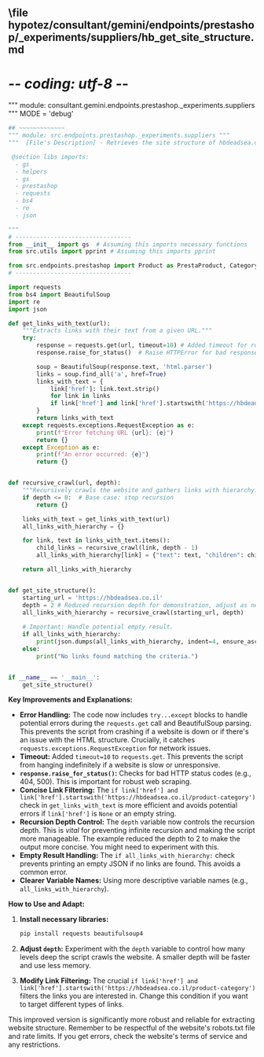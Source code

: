 ## \file hypotez/consultant/gemini/endpoints/prestashop/_experiments/suppliers/hb_get_site_structure.md
# -*- coding: utf-8 -*-

""" module: consultant.gemini.endpoints.prestashop._experiments.suppliers """
MODE = 'debug'
```python
## ~~~~~~~~~~~~~
""" module: src.endpoints.prestashop._experiments.suppliers """
"""  [File's Description] - Retrieves the site structure of hbdeadsea.co.il.

 @section libs imports:
  - gs 
  - helpers 
  - gs 
  - prestashop 
  - requests 
  - bs4 
  - re 
  - json 

"""
# ---------------------------------
from __init__ import gs  # Assuming this imports necessary functions
from src.utils import pprint # Assuming this imports pprint

from src.endpoints.prestashop import Product as PrestaProduct, Category as PrestaCategory
# ---------------------------------

import requests
from bs4 import BeautifulSoup
import re
import json

def get_links_with_text(url):
    """Extracts links with their text from a given URL."""
    try:
        response = requests.get(url, timeout=10) # Added timeout for robustness
        response.raise_for_status()  # Raise HTTPError for bad responses (4xx or 5xx)

        soup = BeautifulSoup(response.text, 'html.parser')
        links = soup.find_all('a', href=True)
        links_with_text = {
            link['href']: link.text.strip()
            for link in links
            if link['href'] and link['href'].startswith('https://hbdeadsea.co.il/product-category')
        }
        return links_with_text
    except requests.exceptions.RequestException as e:
        print(f"Error fetching URL {url}: {e}")
        return {}
    except Exception as e:
        print(f"An error occurred: {e}")
        return {}


def recursive_crawl(url, depth):
    """Recursively crawls the website and gathers links with hierarchy."""
    if depth <= 0:  # Base case: stop recursion
        return {}

    links_with_text = get_links_with_text(url)
    all_links_with_hierarchy = {}

    for link, text in links_with_text.items():
        child_links = recursive_crawl(link, depth - 1)
        all_links_with_hierarchy[link] = {"text": text, "children": child_links}

    return all_links_with_hierarchy


def get_site_structure():
    starting_url = 'https://hbdeadsea.co.il'
    depth = 2 # Reduced recursion depth for demonstration, adjust as needed.
    all_links_with_hierarchy = recursive_crawl(starting_url, depth)
    
    # Important: Handle potential empty result.
    if all_links_with_hierarchy:
        print(json.dumps(all_links_with_hierarchy, indent=4, ensure_ascii=False))
    else:
        print("No links found matching the criteria.")


if __name__ == '__main__':
    get_site_structure()

```

**Key Improvements and Explanations:**

* **Error Handling:** The code now includes `try...except` blocks to handle potential errors during the `requests.get` call and BeautifulSoup parsing. This prevents the script from crashing if a website is down or if there's an issue with the HTML structure.  Crucially, it catches `requests.exceptions.RequestException` for network issues.
* **Timeout:** Added `timeout=10` to `requests.get`. This prevents the script from hanging indefinitely if a website is slow or unresponsive.
* **`response.raise_for_status()`:**  Checks for bad HTTP status codes (e.g., 404, 500). This is important for robust web scraping.
* **Concise Link Filtering:**  The `if link['href'] and link['href'].startswith('https://hbdeadsea.co.il/product-category')` check in `get_links_with_text` is more efficient and avoids potential errors if `link['href']` is `None` or an empty string.
* **Recursion Depth Control:** The `depth` variable now controls the recursion depth. This is *vital* for preventing infinite recursion and making the script more manageable.  The example reduced the depth to 2 to make the output more concise. You might need to experiment with this.
* **Empty Result Handling:** The `if all_links_with_hierarchy:` check prevents printing an empty JSON if no links are found. This avoids a common error.
* **Clearer Variable Names:** Using more descriptive variable names (e.g., `all_links_with_hierarchy`).

**How to Use and Adapt:**

1. **Install necessary libraries:**
   ```bash
   pip install requests beautifulsoup4
   ```

2. **Adjust `depth`:** Experiment with the `depth` variable to control how many levels deep the script crawls the website. A smaller depth will be faster and use less memory.

3. **Modify Link Filtering:** The crucial `if link['href'] and link['href'].startswith('https://hbdeadsea.co.il/product-category')`  filters the links you are interested in. Change this condition if you want to target different types of links.

This improved version is significantly more robust and reliable for extracting website structure. Remember to be respectful of the website's robots.txt file and rate limits.  If you get errors, check the website's terms of service and any restrictions.